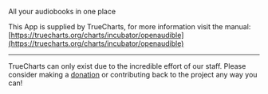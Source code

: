 All your audiobooks in one place

This App is supplied by TrueCharts, for more information visit the manual: [https://truecharts.org/charts/incubator/openaudible](https://truecharts.org/charts/incubator/openaudible)

---

TrueCharts can only exist due to the incredible effort of our staff.
Please consider making a [donation](https://truecharts.org/sponsor) or contributing back to the project any way you can!
